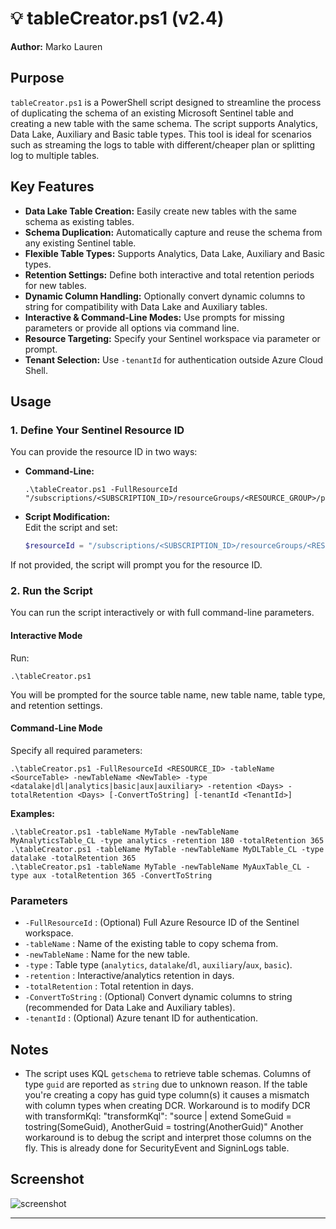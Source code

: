 # 💡 tableCreator.ps1 (v2.4)

**Author:** Marko Lauren

## Purpose

`tableCreator.ps1` is a PowerShell script designed to streamline the process of duplicating the schema of an existing Microsoft Sentinel table and creating a new table with the same schema. The script supports Analytics, Data Lake, Auxiliary and Basic table types. This tool is ideal for scenarios such as streaming the logs to table with different/cheaper plan or splitting log to multiple tables.

## Key Features

- **Data Lake Table Creation:** Easily create new tables with the same schema as existing tables.
- **Schema Duplication:** Automatically capture and reuse the schema from any existing Sentinel table.
- **Flexible Table Types:** Supports Analytics, Data Lake, Auxiliary and Basic types.
- **Retention Settings:** Define both interactive and total retention periods for new tables.
- **Dynamic Column Handling:** Optionally convert dynamic columns to string for compatibility with Data Lake and Auxiliary tables.
- **Interactive & Command-Line Modes:** Use prompts for missing parameters or provide all options via command line.
- **Resource Targeting:** Specify your Sentinel workspace via parameter or prompt.
- **Tenant Selection:** Use `-tenantId` for authentication outside Azure Cloud Shell.

## Usage

### 1. Define Your Sentinel Resource ID

You can provide the resource ID in two ways:

- **Command-Line:**  
  ```
  .\tableCreator.ps1 -FullResourceId "/subscriptions/<SUBSCRIPTION_ID>/resourceGroups/<RESOURCE_GROUP>/providers/Microsoft.OperationalInsights/workspaces/<WORKSPACE_NAME>"
  ```
- **Script Modification:**  
  Edit the script and set:
  ```powershell
  $resourceId = "/subscriptions/<SUBSCRIPTION_ID>/resourceGroups/<RESOURCE_GROUP>/providers/Microsoft.OperationalInsights/workspaces/<WORKSPACE_NAME>"
  ```

If not provided, the script will prompt you for the resource ID.

### 2. Run the Script

You can run the script interactively or with full command-line parameters.

#### Interactive Mode

Run:
```
.\tableCreator.ps1
```
You will be prompted for the source table name, new table name, table type, and retention settings.

#### Command-Line Mode

Specify all required parameters:
```
.\tableCreator.ps1 -FullResourceId <RESOURCE_ID> -tableName <SourceTable> -newTableName <NewTable> -type <datalake|dl|analytics|basic|aux|auxiliary> -retention <Days> -totalRetention <Days> [-ConvertToString] [-tenantId <TenantId>]
```

**Examples:**
```
.\tableCreator.ps1 -tableName MyTable -newTableName MyAnalyticsTable_CL -type analytics -retention 180 -totalRetention 365
.\tableCreator.ps1 -tableName MyTable -newTableName MyDLTable_CL -type datalake -totalRetention 365
.\tableCreator.ps1 -tableName MyTable -newTableName MyAuxTable_CL -type aux -totalRetention 365 -ConvertToString
```

### Parameters

- `-FullResourceId` : (Optional) Full Azure Resource ID of the Sentinel workspace.
- `-tableName` : Name of the existing table to copy schema from.
- `-newTableName` : Name for the new table.
- `-type` : Table type (`analytics`, `datalake`/`dl`, `auxiliary`/`aux`, `basic`).
- `-retention` : Interactive/analytics retention in days.
- `-totalRetention` : Total retention in days.
- `-ConvertToString` : (Optional) Convert dynamic columns to string (recommended for Data Lake and Auxiliary tables).
- `-tenantId` : (Optional) Azure tenant ID for authentication.

## Notes

- The script uses KQL `getschema` to retrieve table schemas. Columns of type `guid` are reported as `string` due to unknown reason. If the table you're creating a copy has guid type column(s) it causes a mismatch with column types when creating DCR. Workaround is to modify DCR with transformKql:
"transformKql": "source | extend SomeGuid = tostring(SomeGuid), AnotherGuid = tostring(AnotherGuid)"
Another workaround is to debug the script and interpret those columns on the fly. This is already done for SecurityEvent and SigninLogs table.

## Screenshot

![screenshot](https://github.com/user-attachments/assets/951c0756-0bf8-474f-9712-9308c066d879)

---
